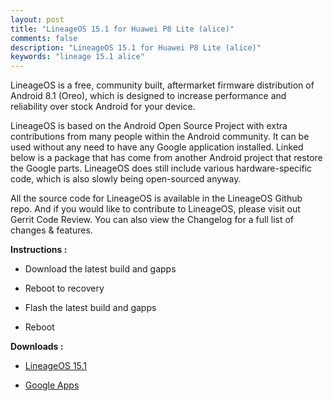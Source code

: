 ```yaml
---
layout: post
title: "LineageOS 15.1 for Huawei P8 Lite (alice)"
comments: false
description: "LineageOS 15.1 for Huawei P8 Lite (alice)"
keywords: "lineage 15.1 alice"
---
```


LineageOS is a free, community built, aftermarket firmware distribution of Android 8.1 (Oreo), which is designed to increase performance and reliability over stock Android for your device.

LineageOS is based on the Android Open Source Project with extra contributions from many people within the Android community. It can be used without any need to have any Google application installed. Linked below is a package that has come from another Android project that restore the Google parts. LineageOS does still include various hardware-specific code, which is also slowly being open-sourced anyway.

All the source code for LineageOS is available in the LineageOS Github repo. And if you would like to contribute to LineageOS, please visit out Gerrit Code Review. You can also view the Changelog for a full list of changes & features.

**Instructions :**

 * Download the latest build and gapps

 * Reboot to recovery

 * Flash the latest build and gapps

 * Reboot

**Downloads :**

 * [LineageOS 15.1](https://sourceforge.net/projects/darkjoker360-developements/files/Huawei/P8%20Lite/Oreo/LineageOS-15.1/)

 * [Google Apps](https://wiki.lineageos.org/gapps.html)
